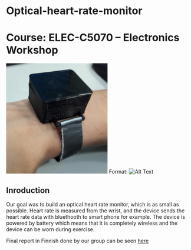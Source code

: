 # Optical-heart-rate-monitor
# Course: ELEC-C5070 – Electronics Workshop
![Optical hear rate monitor](https://github.com/Apemonni/Optical-heart-rate-monitor/blob/master/Optical-heart-rate-monitor.png)
Format: ![Alt Text](url)
## Inroduction
Our goal was to build an optical heart rate monitor, which is as small as possible. Heart rate is measured from the wrist, and the device sends the heart rate data with bluethooth to smart phone for example. The device is powered by battery which means that it is completely wireless and the device can be worn during exercise.

Final report in Finnish done by our group can be seen [here](https://github.com/Apemonni/Optical-heart-rate-monitor/blob/master/Loppuraportti.pdf)
